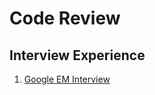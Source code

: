 # Code Review

## Interview Experience
1. [Google EM Interview](https://www.teamblind.com/post/Google-code-review-interview-5HSeJtjD)
